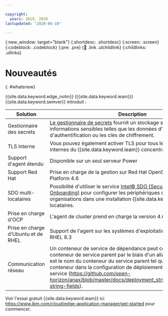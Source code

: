```yaml
---

copyright:
  years: 2019, 2020
lastupdated: "2020-06-10"

---
```


{:new_window: target="blank"}
{:shortdesc: .shortdesc}
{:screen: .screen}
{:codeblock: .codeblock}
{:pre: .pre}
{:child: .link .ulchildlink}
{:childlinks: .ullinks}

# Nouveautés
{: #whatsnew}

{{site.data.keyword.edge_notm}} ({{site.data.keyword.ieam}}) {{site.data.keyword.semver}} introduit :

|Solution|Description|
|----------|------|
|Gestionnaire des secrets|[Le gestionnaire de secrets](../OH/docs/getting_started/overview_sm.md) fournit un stockage sécurisé pour les informations sensibles telles que les données d'identification d'authentification ou les clés de chiffrement.|
|TLS interne| Vous pouvez également activer TLS pour tous les appels d'API internes du {{site.data.keyword.ieam}} concentrateur de gestion.|
|Support d'agent étendu | Disponible sur un seul serveur Power 
| Support Red Hat| Prise en charge de la gestion sur Red Hat OpenShift Container Platform 4.6
|SDO multi-locataires|Possibilité d'utiliser le service [Intel© SDO (Secure Device Onboarding)](../installing/sdo.md) pour configurer les périphériques de toutes les organisations dans une installation {{site.data.keyword.ieam}} multi-locataires. |
| Prise en charge d'OCP| L'agent de cluster prend en charge la version 4.6.16 d'OCP.|
| Prise en charge d'Ubuntu et de RHEL | Support de l'agent sur les systèmes d'exploitation Ubuntu 20.04.2 et RHEL 8.3|
| Communication réseau| Un conteneur de service de dépendance peut communiquer avec son conteneur de service parent par le biais d'un alias de réseau. L'alias est le nom du conteneur du service parent tel que défini pour ce conteneur dans la configuration de déploiement de la définition du service (https://github.com/open-horizon/anax/blob/master/docs/deployment_string.html#deployment-string-fields).|

Voir l'essai gratuit {{site.data.keyword.ieam}} ici https://www.ibm.com/cloud/edge-application-manager/get-started pour commencer.
